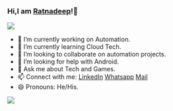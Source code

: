 ### Hi,I am [Ratnadeep](https://ratnadeepy.vercel.app)!👋                                                                                          
<img src="https://thumbs.gfycat.com/FragrantDirectBug-small.gif" >                       

- 🔭 I’m currently working on Automation.
- 🌱 I’m currently learning Cloud Tech.
- 👯 I’m looking to collaborate on automation projects.                           
- 🤔 I’m looking for help with Android.
- 💬 Ask me about Tech and Games.
- 📫 Connect with me: [LinkedIn](https://www.linkedin.com/in/ratnadeep-yeleswarapu-9586661b3/) [Whatsapp](https://wa.me/919177410501)
      [Mail](mailto:ratnadeepysvs@protonmail.com)
- 😄 Pronouns: He/His.

<img src="https://github-readme-stats.vercel.app/api?username=RatnadeepYSVS&&show_icons=true&title_color=ffffff&icon_color=bb2acf&text_color=daf7dc&bg_color=151515">
